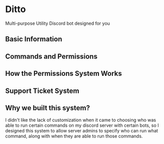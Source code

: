 # Ditto

Multi-purpose Utility Discord bot designed for you

## Basic Information

## Commands and Permissions

## How the Permissions System Works

## Support Ticket System

## Why we built this system?
I didn't like the lack of customization when it came to choosing who was able to run certain commands on my discord 
server with certain bots, so I designed this system to allow server admins to specify who can run what command, along with
when they are able to run those commands.
